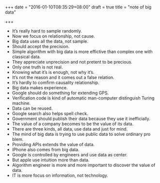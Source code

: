 +++
date = "2016-01-10T08:35:29+08:00"
draft = true
title = "note of big data"

+++



* It’s really hard to sample randomly.
* Now we focus on relationship, not cause.
* Big data uses all the data, not sample.
* Should accept the precision.
* Simple algorithm with big data is more effictive than complex one with \
classical data.
* They appreciate unprecision and not pretent to be precious.
* Only one truth is not real.
* Knowing what it’s is enough, not why it’s.
* It’s not the reason and it comes out a false relation.
* It’s hardly to comfirm causality relationship.
* Big data makes experience.
* Google should do something for extending GPS.
* Verification code is kind of automatic man-computer distinguish Turing \
machine.
* Data can be reused.
* Google search also helps spell check.
* Government should publish their data because they use it inefficially.
* The value of a company becomes to be the value of its data.
* There are three kinds, all data, use data and just for mind.
* The mind of big data is trying to use public data to solve ordinary pro\
blem.
* Providing APIs extends the value of data.
* IPhone also comes from big data.
* Google is controlled by engineers and use data as center.
* But apple use intuition more than data.
* Algorithm engineer is more and more important to discover the value of \
data.
* IT is more focus on information, not technology.
